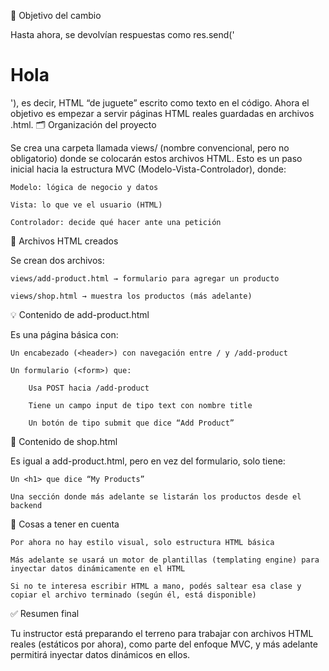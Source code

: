 🎯 Objetivo del cambio

Hasta ahora, se devolvían respuestas como res.send('<h1>Hola</h1>'), es decir, HTML “de juguete” escrito como texto en el código. Ahora el objetivo es empezar a servir páginas HTML reales guardadas en archivos .html.
🗂️ Organización del proyecto

Se crea una carpeta llamada views/ (nombre convencional, pero no obligatorio) donde se colocarán estos archivos HTML. Esto es un paso inicial hacia la estructura MVC (Modelo-Vista-Controlador), donde:

    Modelo: lógica de negocio y datos

    Vista: lo que ve el usuario (HTML)

    Controlador: decide qué hacer ante una petición

📄 Archivos HTML creados

Se crean dos archivos:

    views/add-product.html → formulario para agregar un producto

    views/shop.html → muestra los productos (más adelante)

💡 Contenido de add-product.html

Es una página básica con:

    Un encabezado (<header>) con navegación entre / y /add-product

    Un formulario (<form>) que:

        Usa POST hacia /add-product

        Tiene un campo input de tipo text con nombre title

        Un botón de tipo submit que dice “Add Product”

🔁 Contenido de shop.html

Es igual a add-product.html, pero en vez del formulario, solo tiene:

    Un <h1> que dice “My Products”

    Una sección donde más adelante se listarán los productos desde el backend

🧠 Cosas a tener en cuenta

    Por ahora no hay estilo visual, solo estructura HTML básica

    Más adelante se usará un motor de plantillas (templating engine) para inyectar datos dinámicamente en el HTML

    Si no te interesa escribir HTML a mano, podés saltear esa clase y copiar el archivo terminado (según él, está disponible)

✅ Resumen final

Tu instructor está preparando el terreno para trabajar con archivos HTML reales (estáticos por ahora), como parte del enfoque MVC, y más adelante permitirá inyectar datos dinámicos en ellos.